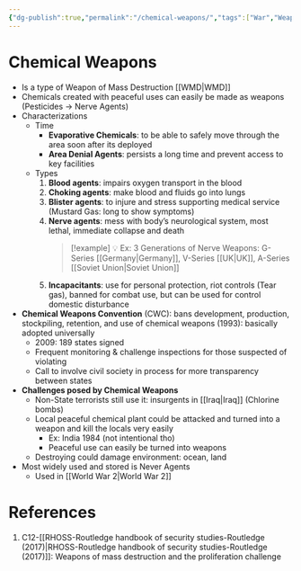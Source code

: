 ```yaml
---
{"dg-publish":true,"permalink":"/chemical-weapons/","tags":["War","Weapon"]}
---
```


# Chemical Weapons

- Is a type of Weapon of Mass Destruction [[WMD\|WMD]]
- Chemicals created with peaceful uses can easily be made as weapons (Pesticides → Nerve Agents)
- Characterizations
    - Time
        - **Evaporative Chemicals**: to be able to safely move through the area soon after its deployed
        - **Area Denial Agents**: persists a long time and prevent access to key facilities
    - Types
        1. **Blood agents**: impairs oxygen transport in the blood
        2. **Choking agents**: make blood and fluids go into lungs
        3. **Blister agents**: to injure and stress supporting medical service (Mustard Gas: long to show symptoms)
        4. **Nerve agents**: mess with body’s neurological system, most lethal, immediate collapse and death
            >[!example]
            💡 Ex: 3 Generations of Nerve Weapons: G-Series [[Germany\|Germany]], V-Series [[UK\|UK]], A-Series [[Soviet Union\|Soviet Union]]
        5. **Incapacitants**: use for personal protection, riot controls (Tear gas), banned for combat use, but can be used for control domestic disturbance
- **Chemical Weapons Convention** (CWC): bans development, production, stockpiling, retention, and use of chemical weapons (1993): basically adopted universally
    - 2009: 189 states signed
    - Frequent monitoring & challenge inspections for those suspected of violating
    - Call to involve civil society in process for more transparency between states
- **Challenges posed by Chemical Weapons**
    - Non-State terrorists still use it: insurgents in [[Iraq\|Iraq]] (Chlorine bombs)
    - Local peaceful chemical plant could be attacked and turned into a weapon and kill the locals very easily
        - Ex: India 1984 (not intentional tho)
        - Peaceful use can easily be turned into weapons
    - Destroying could damage environment: ocean, land
- Most widely used and stored is Never Agents
    - Used in [[World War 2\|World War 2]]

# References

1. C12-[[RHOSS-Routledge handbook of security studies-Routledge (2017)\|RHOSS-Routledge handbook of security studies-Routledge (2017)]]: Weapons of mass destruction and the proliferation challenge